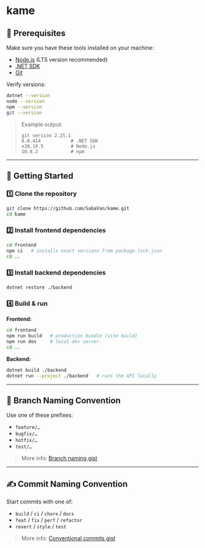 # kame

## 📌 Prerequisites
Make sure you have these tools installed on your machine:

- [Node.js](https://nodejs.org) (LTS version recommended)
- [.NET SDK](https://dotnet.microsoft.com/download)
- [Git](https://git-scm.com)

Verify versions:

```bash
dotnet --version
node --version
npm --version
git --version
```

> Example output:
> ```
> git version 2.25.1  
> 8.0.414           # .NET SDK  
> v20.19.5          # Node.js  
> 10.8.2            # npm
> ```

---

## 🚀 Getting Started

### 1️⃣ Clone the repository
```bash
git clone https://github.com/SabaVan/kame.git
cd kame
```

### 2️⃣ Install frontend dependencies
```bash
cd frontend
npm ci   # installs exact versions from package-lock.json
cd ..
```

### 3️⃣ Install backend dependencies
```bash
dotnet restore ./backend
```

### 4️⃣ Build & run

**Frontend:**
```bash
cd frontend
npm run build   # production bundle (vite build)
npm run dev     # local dev server
cd ..
```

**Backend:**
```bash
dotnet build ./backend
dotnet run --project ./backend   # runs the API locally
```

---

## 🌱 Branch Naming Convention
Use one of these prefixes:

- `feature/…`
- `bugfix/…`
- `hotfix/…`
- `test/…`

> More info: [Branch naming gist](https://gist.github.com/Zekfad/f51cb06ac76e2457f11c80ed705c95a3)

---

## ✍️ Commit Naming Convention
Start commits with one of:

- `build` / `ci` / `chore` / `docs`  
- `feat` / `fix` / `perf` / `refactor`  
- `revert` / `style` / `test`

> More info: [Conventional commits gist](https://gist.github.com/qoomon/5dfcdf8eec66a051ecd85625518cfd13)
